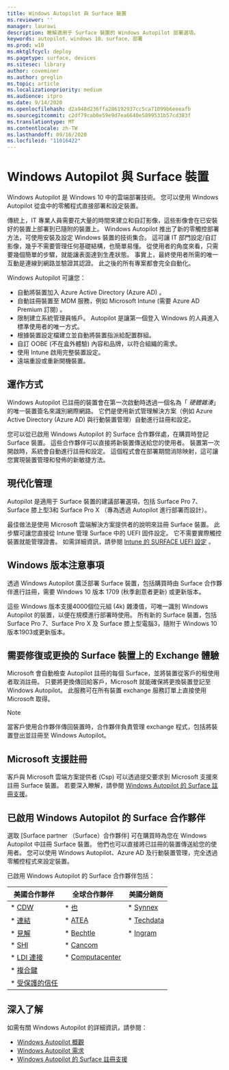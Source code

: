 ```yaml
---
title: Windows Autopilot 與 Surface 裝置
ms.reviewer: ''
manager: laurawi
description: 瞭解適用于 Surface 裝置的 Windows Autopilot 部署選項。
keywords: autopilot、windows 10、surface、部署
ms.prod: w10
ms.mktglfcycl: deploy
ms.pagetype: surface, devices
ms.sitesec: library
author: coveminer
ms.author: greglin
ms.topic: article
ms.localizationpriority: medium
ms.audience: itpro
ms.date: 9/14/2020
ms.openlocfilehash: d2a948d236ffa286192937cc5ca71099b6eeeafb
ms.sourcegitcommit: c2df79cab0e59e9d7ea6640e5899531b57cd383f
ms.translationtype: MT
ms.contentlocale: zh-TW
ms.lasthandoff: 09/16/2020
ms.locfileid: "11016422"
---
```

# Windows Autopilot 與 Surface 裝置

Windows Autopilot 是 Windows 10 中的雲端部署技術。 您可以使用 Windows Autopilot 從盒中的零觸程式直接部署和設定裝置。

傳統上，IT 專業人員需要花大量的時間來建立和自訂影像，這些影像會在已安裝好的裝置上部署到已隨附的裝置上。 Windows Autopilot 推出了新的零觸控部署方法，可使用安裝及設定 Windows 裝置的技術集合。 這可讓 IT 部門設定/自訂影像，幾乎不需要管理任何基礎結構，也簡單易懂。 從使用者的角度來看，只需要幾個簡單的步驟，就能讓表面達到生產狀態。 事實上，最終使用者所需的唯一互動是連線到網路並驗證其認證。 此之後的所有專案都會完全自動化。

Windows Autopilot 可讓您：

- 自動將裝置加入 Azure Active Directory (Azure AD) 。
- 自動註冊裝置至 MDM 服務，例如 Microsoft Intune (需要 Azure AD Premium 訂閱) 。
- 限制建立系統管理員帳戶。 Autopilot 是讓第一個登入 Windows 的人員進入標準使用者的唯一方式。
- 根據裝置設定檔建立並自動將裝置指派給配置群組。
- 自訂 OOBE (不在盒外體驗) 內容和品牌，以符合組織的需求。
- 使用 Intune 啟用完整裝置設定。
- 遠端重設或重新開機裝置。

## 運作方式

Windows Autopilot 已註冊的裝置會在第一次啟動時透過一個名為「 *硬體雜湊*」的唯一裝置簽名來識別網際網路。 它們是使用新式管理解決方案（例如 Azure Active Directory (Azure AD) 與行動裝置管理）自動進行註冊和設定。

您可以從已啟用 Windows Autopilot 的 Surface 合作夥伴處，在購買時登記 Surface 裝置。 這些合作夥伴可以直接將新裝置傳送給您的使用者。 裝置第一次開啟時，系統會自動進行註冊和設定。 這個程式會在部署期間消除映射，這可讓您實現裝置管理和發佈的新敏捷方法。

## 現代化管理

Autopilot 是適用于 Surface 裝置的建議部署選項，包括 Surface Pro 7、Surface 膝上型3和 Surface Pro X （專為透過 Autopilot 進行部署而設計）。

 最佳做法是使用 Microsoft 雲端解決方案提供者的說明來註冊 Surface 裝置。 此步驟可讓您直接從 Intune 管理 Surface 中的 UEFI 固件設定。 它不需要實際觸控裝置就能管理證書。 如需詳細資訊，請參閱 [Intune 的 SURFACE UEFI 設定](surface-manage-dfci-guide.md) 。

## Windows 版本注意事項

透過 Windows Autopilot 廣泛部署 Surface 裝置，包括購買時由 Surface 合作夥伴進行註冊，需要 Windows 10 版本 1709 (秋季創意者更新) 或更新版本。

這些 Windows 版本支援4000個位元組 (4k) 雜湊值，可唯一識別 Windows Autopilot 的裝置，以便在規模進行部署時使用。 所有新的 Surface 裝置，包括 Surface Pro 7、Surface Pro X 及 Surface 膝上型電腦3，隨附于 Windows 10 版本1903或更新版本。

## 需要修復或更換的 Surface 裝置上的 Exchange 體驗

Microsoft 會自動檢查 Autopilot 註冊的每個 Surface，並將裝置從客戶的租使用者取消註冊。  只要將更換傳回給客戶，Microsoft 就能確保將更換裝置登記至 Windows Autopilot。 此服務可在所有裝置 exchange 服務訂單上直接使用 Microsoft 取得。

> [!NOTE]
> 當客戶使用合作夥伴傳回裝置時，合作夥伴負責管理 exchange 程式，包括將裝置登出並註冊至 Windows Autopilot。

## Microsoft 支援註冊

客戶與 Microsoft 雲端方案提供者 (Csp) 可以透過提交要求到 Microsoft 支援來註冊 Surface 裝置。 若要深入瞭解，請參閱 [Windows Autopilot 的 Surface 註冊支援](surface-autopilot-registration-support.md)。

## 已啟用 Windows Autopilot 的 Surface 合作夥伴

選取 [Surface partner （Surface）合作夥伴] 可在購買時為您在 Windows Autopilot 中註冊 Surface 裝置。 他們也可以直接將已註冊的裝置傳送給您的使用者。 您可以使用 Windows Autopilot、Azure AD 及行動裝置管理，完全透過零觸控程式來設定裝置。

已啟用 Windows Autopilot 的 Surface 合作夥伴包括：

| 美國合作夥伴 | 全球合作夥伴 | 美國分銷商 |
|--------------|---------------|-------------------|
| * [CDW](https://www.cdw.com/) | * [也](https://www.also.com/ec/cms5/de_1010/1010_anbieter/microsoft/windows-autopilot/index.jsp) | * [Synnex](https://www.synnexcorp.com/us/microsoft/surface-autopilot/)  |
| * [連結](https://www.connection.com/brand/microsoft/microsoft-surface)   | * [ATEA](https://www.atea.com/) | * [Techdata](https://www.techdata.com/)  |
| * [見解](https://www.insight.com/en_US/buy/partner/microsoft/surface/windows-autopilot.html)  | * [Bechtle](https://www.bechtle.com/marken/microsoft/microsoft-windows-autopilot) | * [Ingram](https://go.microsoft.com/fwlink/p/?LinkID=2128954)   |
| * [SHI](https://www.shi.com/Surface) | * [Cancom](https://www.cancom.de/) |    |
| * [LDI 連接](https://www.myldi.com/managed-it/)  | * [Computacenter](https://www.computacenter.com/uk) |    |
| * [複合鍵](https://www.functiononeit.com/#empower)  |   |  |
| * [受保護的信任](https://go.microsoft.com/fwlink/p/?LinkID=2129005) | | | 

## 深入了解

如需有關 Windows Autopilot 的詳細資訊，請參閱：
- [Windows Autopilot 概觀](https://docs.microsoft.com/windows/deployment/windows-autopilot/windows-10-autopilot)
- [Windows Autopilot 需求](https://docs.microsoft.com/windows/deployment/windows-autopilot/windows-autopilot-requirements)
- [Windows Autopilot 的 Surface 註冊支援](surface-autopilot-registration-support.md)